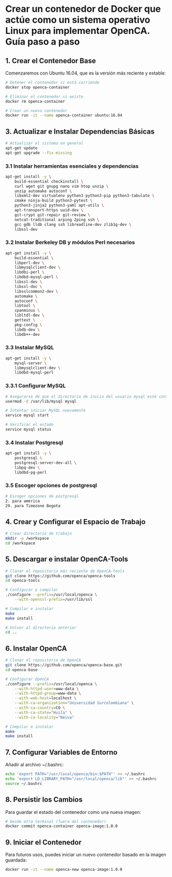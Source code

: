# Crear un contenedor de Docker que actúe como un sistema operativo Linux para implementar OpenCA. Guía paso a paso

## 1. **Crear el Contenedor Base**

Comenzaremos con Ubuntu 16.04, que es la versión más reciente y estable:

```bash
# Detener el contenedor si está corriendo
docker stop openca-container

# Eliminar el contenedor si existe
docker rm openca-container

# Crear un nuevo contenedor
docker run -it --name openca-container ubuntu:16.04
```

## 3. **Actualizar e Instalar Dependencias Básicas**

```bash
# Actualizar el sistema en general
apt-get update
apt-get upgrade --fix-missing
```

### 3.1 Instalar herramientas esenciales y dependencias

```bash
apt-get install -y \
    build-essential checkinstall \
    curl wget git gnupg nano vim htop unzip \
    unzip automake autoconf \
    libxml2-dev virtualenv python3 python3-pip python3-tabulate \
    cmake ninja-build python3-pytest \
    python3-jinja2 python3-yaml apt-utils \
    apt-transport-https uuid-dev \
    git-crypt git-repair git-review \
    netcat-traditional arping 2ping ssh \
    gcc gdb lldb clang ssh libreadline-dev zlib1g-dev \
    libssl-dev
```

### 3.2 Instalar Berkeley DB y módulos Perl necesarios

```bash
apt-get install -y \
    build-essential \
    libperl-dev \
    libmysqlclient-dev \
    libdbi-perl \
    libdbd-mysql-perl \
    libssl-dev \
    libssl-doc \
    libsslcommon2-dev \
    automake \
    autoconf \
    libtool \
    cpanminus \
    libltdl-dev \
    gettext \
    pkg-config \
    libdb-dev \
    libdb++-dev
```

### 3.3 Instalar MySQL

```bash
apt-get install -y \
    mysql-server \
    libmysqlclient-dev \
    libdbd-mysql-perl
```

### 3.3.1 Configurar MySQL

```bash
# Asegurarse de que el directorio de inicio del usuario mysql esté configurado
usermod -d /var/lib/mysql mysql

# Intentar iniciar MySQL nuevamente
service mysql start

# Verificar el estado
service mysql status
```

### 3.4 Instalar Postgresql

```bash
apt-get install -y \
    postgresql \
    postgresql-server-dev-all \
    libpq-dev \
    libdbd-pg-perl
```

### 3.5 Escoger opciones de postgresql

```bash
# Escoger opciones de postgresql
2. para america
29. para Timezone Bogota
```

## 4. **Crear y Configurar el Espacio de Trabajo**

```bash
# Crear directorio de trabajo
mkdir -p /workspace
cd /workspace
```

## 5. **Descargar e instalar OpenCA-Tools**

```bash
# Clonar el repositorio más reciente de OpenCA-tools
git clone https://github.com/openca/openca-tools
cd openca-tools
```

```bash
# Configurar y compilar
./configure --prefix=/usr/local/openca \
    --with-openssl-prefix=/usr/lib/ssl

# Compilar e instalar
make
make install

# Volver al directorio anterior
cd ..
```

## 6. **Instalar OpenCA**

```bash
# Clonar el repositorio de OpenCA
git clone https://github.com/openca/openca-base.git
cd openca-base

# Configurar OpenCA
./configure --prefix=/usr/local/openca \
    --with-httpd-user=www-data \
    --with-httpd-group=www-data \
    --with-web-host=localhost \
    --with-ca-organization="Universidad Surcolombiana" \
    --with-ca-country=CO \
    --with-ca-state="Huila" \
    --with-ca-locality="Neiva"

# Compilar e instalar
make
make install
```

## 7. **Configurar Variables de Entorno**

Añadir al archivo ~/.bashrc:

```bash
echo 'export PATH="/usr/local/openca/bin:$PATH"' >> ~/.bashrc
echo 'export LD_LIBRARY_PATH="/usr/local/openca/lib"' >> ~/.bashrc
source ~/.bashrc
```

## 8. **Persistir los Cambios**

Para guardar el estado del contenedor como una nueva imagen:

```bash
# Desde otra terminal (fuera del contenedor)
docker commit openca-container openca-image:1.0.0
```

## 9. **Iniciar el Contenedor**

Para futuros usos, puedes iniciar un nuevo contenedor basado en la imagen guardada:

```bash
docker run -it --name openca-new openca-image:1.0.0
```
